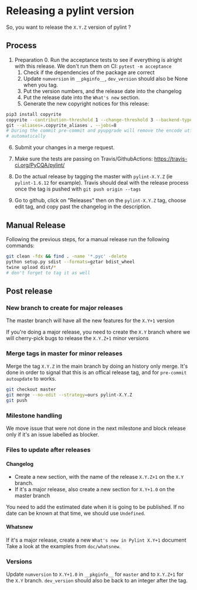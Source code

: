 # Releasing a pylint version

So, you want to release the ``X.Y.Z`` version of pylint ?

## Process

1. Preparation
   0. Run the acceptance tests to see if everything is alright with this release.
      We don't run them on CI: ``pytest -m acceptance``
   1. Check if the dependencies of the package are correct
   2. Update ``numversion`` in ``__pkginfo__``, ``dev_version`` should also be None when you tag.
   3. Put the version numbers, and the release date into the changelog
   4. Put the release date into the ``What's new`` section.
   5. Generate the new copyright notices for this release:

```bash
pip3 install copyrite
copyrite --contribution-threshold 1 --change-threshold 3 --backend-type \
git --aliases=.copyrite_aliases . --jobs=8
# During the commit pre-commit and pyupgrade will remove the encode utf8
# automatically
```

   6. Submit your changes in a merge request.

2. Make sure the tests are passing on Travis/GithubActions:
   https://travis-ci.org/PyCQA/pylint/

3. Do the actual release by tagging the master with ``pylint-X.Y.Z`` (ie  ``pylint-1.6.12``
   for example). Travis should deal with the release process once the tag is pushed
   with `git push origin --tags`

4. Go to github, click on "Releases" then on the ``pylint-X.Y.Z`` tag, choose edit tag,
   and copy past the changelog in the description.

## Manual Release

Following the previous steps, for a manual release run the following commands:

```bash
git clean -fdx && find . -name '*.pyc' -delete
python setup.py sdist --formats=gztar bdist_wheel
twine upload dist/*
# don't forget to tag it as well
```

## Post release

### New branch to create for major releases

The master branch will have all the new features for the ``X.Y+1`` version

If you're doing a major release, you need to create the ``X.Y`` branch
where we will cherry-pick bugs to release the ``X.Y.Z+1`` minor versions

### Merge tags in master for minor releases

Merge the tag ``X.Y.Z`` in the main branch by doing an history only merge. It's done in order to signal that this is
an offical release tag, and for ``pre-commit autoupdate`` to works.

```bash
git checkout master
git merge --no-edit --strategy=ours pylint-X.Y.Z
git push
```

### Milestone handling

We move issue that were not done in the next milestone and block release only
if it's an issue labelled as blocker.

### Files to update after releases

#### Changelog

* Create a new section, with the name of the release ``X.Y.Z+1`` on the ``X.Y`` branch.
* If it's a major release, also create a new section for ``X.Y+1.0`` on the master branch

You need to add the estimated date when it is going to be published. If
no date can be known at that time, we should use ``Undefined``.

#### Whatsnew

If it's a major release, create a new ``What's new in Pylint X.Y+1`` document
Take a look at the examples from ``doc/whatsnew``.

### Versions

Update ``numversion`` to ``X.Y+1.0`` in ``__pkginfo__`` for ``master`` and to ``X.Y.Z+1`` for the ``X.Y`` branch.
``dev_version`` should also be back to an integer after the tag.
